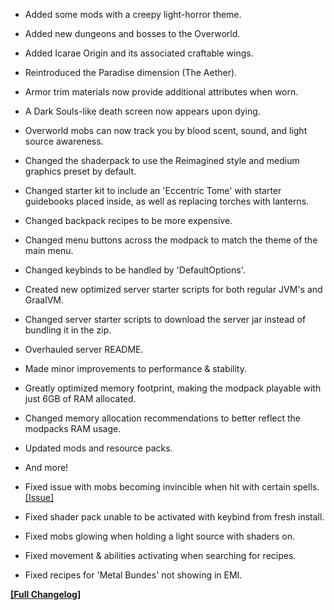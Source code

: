 




- Added some mods with a creepy light-horror theme.
- Added new dungeons and bosses to the Overworld.
- Added Icarae Origin and its associated craftable wings.
- Reintroduced the Paradise dimension (The Aether).
- Armor trim materials now provide additional attributes when worn.
- A Dark Souls-like death screen now appears upon dying.
- Overworld mobs can now track you by blood scent, sound, and light source awareness.
- Changed the shaderpack to use the Reimagined style and medium graphics preset by default.
- Changed starter kit to include an 'Eccentric Tome' with starter guidebooks placed inside, as well as replacing torches with lanterns.
- Changed backpack recipes to be more expensive.
- Changed menu buttons across the modpack to match the theme of the main menu.
- Changed keybinds to be handled by 'DefaultOptions'.
- Created new optimized server starter scripts for both regular JVM's and GraalVM.
- Changed server starter scripts to download the server jar instead of bundling it in the zip.
- Overhauled server README.
- Made minor improvements to performance & stability.
- Greatly optimized memory footprint, making the modpack playable with just 6GB of RAM allocated.
- Changed memory allocation recommendations to better reflect the modpacks RAM usage.
- Updated mods and resource packs.
- And more!

- Fixed issue with mobs becoming invincible when hit with certain spells. [[Issue]](https://github.com/Sweenus/SimplySkills/issues/105)
- Fixed shader pack unable to be activated with keybind from fresh install.
- Fixed mobs glowing when holding a light source with shaders on.
- Fixed movement & abilities activating when searching for recipes.
- Fixed recipes for 'Metal Bundes' not showing in EMI.

**[[Full Changelog]](https://crismpack.net/insomniahardcore/changelogs/1.20/1.20.1#v2.2.0)**
